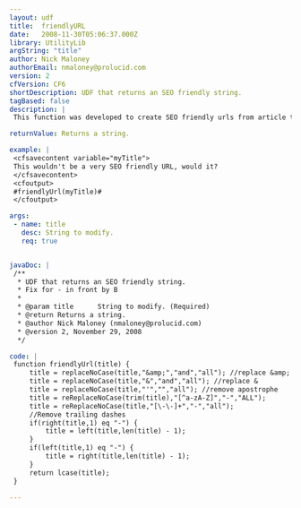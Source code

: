 ```yaml
---
layout: udf
title:  friendlyURL
date:   2008-11-30T05:06:37.000Z
library: UtilityLib
argString: "title"
author: Nick Maloney
authorEmail: nmaloney@prolucid.com
version: 2
cfVersion: CF6
shortDescription: UDF that returns an SEO friendly string.
tagBased: false
description: |
 This function was developed to create SEO friendly urls from article titles (similar to digg and cnn). It removes all non alpha characters and replaces them with a hyphen. It also removes trailing hyphens, apostrophes, etc.

returnValue: Returns a string.

example: |
 <cfsavecontent variable="myTitle">
 This wouldn't be a very SEO friendly URL, would it?
 </cfsavecontent>
 <cfoutput>
 #friendlyUrl(myTitle)#
 </cfoutput>

args:
 - name: title
   desc: String to modify.
   req: true


javaDoc: |
 /**
  * UDF that returns an SEO friendly string.
  * Fix for - in front by B
  * 
  * @param title      String to modify. (Required)
  * @return Returns a string. 
  * @author Nick Maloney (nmaloney@prolucid.com) 
  * @version 2, November 29, 2008 
  */

code: |
 function friendlyUrl(title) {
     title = replaceNoCase(title,"&amp;","and","all"); //replace &amp;
     title = replaceNoCase(title,"&","and","all"); //replace &
     title = replaceNoCase(title,"'","","all"); //remove apostrophe
     title = reReplaceNoCase(trim(title),"[^a-zA-Z]","-","ALL");
     title = reReplaceNoCase(title,"[\-\-]+","-","all");
     //Remove trailing dashes
     if(right(title,1) eq "-") {
         title = left(title,len(title) - 1);
     }
     if(left(title,1) eq "-") {
         title = right(title,len(title) - 1);
     }    
     return lcase(title);
 }

---
```


